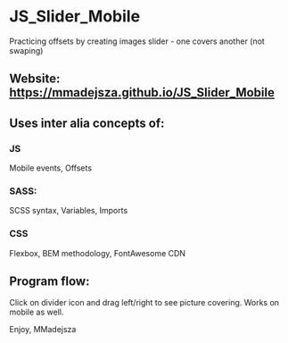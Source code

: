 # JS_Slider_Mobile
Practicing offsets by creating images slider - one covers another (not swaping)

## Website: https://mmadejsza.github.io/JS_Slider_Mobile
## Uses inter alia concepts of:
### JS
Mobile events, Offsets

### SASS:
SCSS syntax, Variables, Imports

### CSS
Flexbox, BEM methodology, FontAwesome CDN

## Program flow:
Click on divider icon and drag left/right to see picture covering. Works on mobile as well. 

Enjoy, MMadejsza

